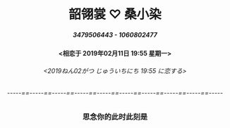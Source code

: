# <center>韶翎裳 ♡ 桑小染</center>
##### <center>3479506443 - 1060802477</center>
#### <center><相恋于 2019年02月11日 19:55 星期一>
###### <center><2019ねん02がつ じゅういちにち 19:55 に恋する>

###### <center>-----==-----==-----==-----==-----==-----==-----==-----==-----==-----</center>

### <center>思念你的此时此刻是<center>
<center>
<html>
<head>
<meta charset="utf-8">
<title>js setInterVal()实时显示时间、日期</title>
<script>
window.onload = displayDate;	
function displayDate(){
	var date = new Date();
	var year = date.getFullYear();
	
	var month = date.getMonth()+1;
	month = ((month < 10)?"0":"") + month;
	var day = date.getDate();
	day = ((day < 10)?"0":"") + day;
	
	var hours = date.getHours();
	hours = ((hours < 10)?"0":"") + hours;
	
	var minutes  = date.getMinutes();
	minutes = ((minutes < 10)?"0":"") + minutes;
	
	var seconds = date.getSeconds();
	seconds = ((seconds<10)?"0":"") + seconds;
	
	var a = new Array("星期日にちようび","星期一げつようび","星期二かようび","星期三すいようび","星期四もくようび","星期五きんようび","星期六どようび");
	var day1 = date.getDay();
	day1 = a[day1];
	
	var currenttime = "<" + year + "年ねん" + month + "月がつ" + day + "日 " + hours + ":" + minutes + ":" + seconds + " " + day1 + ">";
	document.getElementById("demo").innerHTML = currenttime;
	
}
var  timer = window.setInterval(displayDate,1000);
function stopTimer(){
	window.clearInterval(timer);
}
</script>
</head>
<body>
 
<p id="demo"></p>

	
</body>
</html>
</center>
<center>
<html>
<head>
    <style type="text/css">
        div{
            font-size:10px;
        }
    </style>
    <meta charset="utf-8">
    <meta http-equiv="Content-Type" content="text/html; charset=gb2312" />
    <title>MARRY倒计时</title>
    <script type="text/javascript">
        var time_now_server,time_now_client,time_end,time_server_client;
 
        time_end=new Date("2026/08/11 00:00:0");//结束的时间
        time_end=time_end.getTime();//获取的是毫秒
 
        time_now_server=new Date();//开始的时间
        time_now_server=time_now_server.getTime();
        setTimeout("show_time()",1000);
 
        function show_time()
        {
            var timer = document.getElementById("timer");
            var hourid = document.getElementById("hour");
            if(!timer){
                return ;
            }
            timer.innerHTML =time_now_server;
 
            var time_now,time_distance,str_time;
            var int_day,int_hour,int_minute,int_second;
            var time_now=new Date();
            time_now=time_now.getTime();
            time_distance=time_end-time_now;
            if(time_distance>0)
            {
                int_day=Math.floor(time_distance/86400000)
                time_distance-=int_day*86400000;
                int_hour=Math.floor(time_distance/3600000)
                time_distance-=int_hour*3600000;
                int_minute=Math.floor(time_distance/60000)
                time_distance-=int_minute*60000;
                int_second=Math.floor(time_distance/1000)
 
                if(int_hour < 10)
                    int_hour="0"+int_hour;
                if(int_minute<10)
                    int_minute="0"+int_minute;
                if(int_second<10)
                    int_second="0"+int_second;
                str_time="离梦想の日还剩<"+int_day+"天"+int_hour+"小时"+int_minute+"分钟"+int_second+"秒>";
                timer.innerHTML=str_time;
                setTimeout("show_time()",1000);
            }
            else
            {
                timer.innerHTML =0;
            }
        }
    </script>
</head>
 
<body>
<div id="timer"></div>
</body>
</html>
